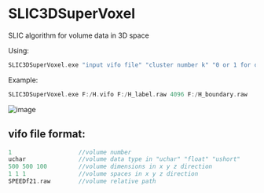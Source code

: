 # SLIC3DSuperVoxel
SLIC algorithm for volume data in 3D space


Using:
```c
SLIC3DSuperVoxel.exe "input vifo file" "cluster number k" "0 or 1 for output label file" "0 or 1 for output boundary file"
```

Example:
```c
SLIC3DSuperVoxel.exe F:/H.vifo F:/H_label.raw 4096 F:/H_boundary.raw
```
![image](https://github.com/XiangyangHe/SLIC3DSuperVoxel/blob/master/image/design%20sketch2.png)
  
vifo file format:
-----------------------------------------------------
```cpp
1                   //volume number
uchar               //volume data type in "uchar" "float" "ushort"
500 500 100         //volume dimensions in x y z direction
1 1 1               //volume spaces in x y z direction
SPEEDf21.raw        //volume relative path
```
